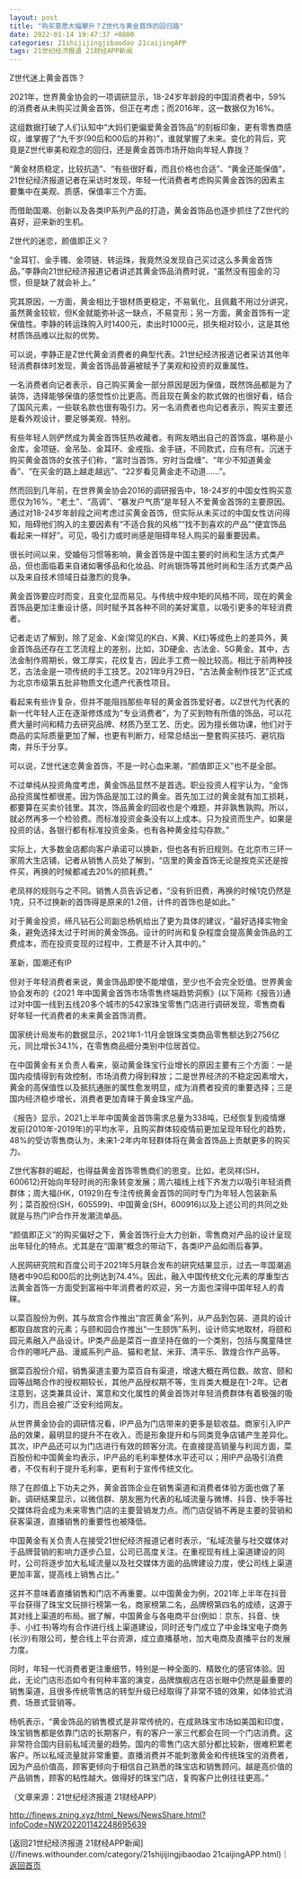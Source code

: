 ```yaml
---
layout: post
title: "购买意愿大幅攀升？Z世代与黄金首饰的回归路"
date: 2022-01-14 19:47:37 +0800
categories: 21shijijingjibaodao 21caijingAPP
tags: 21世纪经济报道 21财经APP新闻
---
```

<p>Z世代迷上黄金首饰？</p>
 <p>2021年，世界黄金协会的一项调研显示，18-24岁年龄段的中国消费者中，59%的消费者从未购买过黄金首饰，但正在考虑；而2016年，这一数据仅为16%。</p>
 <p>这组数据打破了人们认知中“大妈们更偏爱黄金首饰品”的刻板印象，更有零售商感叹，谁掌握了“九千岁(90后和00后的并称)”，谁就掌握了未来。变化的背后，究竟是Z世代审美和观念的回归，还是黄金首饰市场开始向年轻人靠拢？</p>
 <p>“黄金材质稳定，比较抗造”、“有些很好看，而且价格也合适”、“黄金还能保值”，21世纪经济报道记者在采访时发现，年轻一代消费者考虑购买黄金首饰的因素主要集中在美观、质感、保值率三个方面。</p>
 <p>而借助国潮、创新以及各类IP系列产品的打造，黄金首饰品也逐步抓住了Z世代的喜好，迎来新的生机。</p>
 <p>Z世代的迷恋，颜值即正义？</p>
 <p>“金耳钉、金手镯、金项链、转运珠，我竟然没发现自己买过这么多黄金首饰品。”李静向21世纪经济报道记者讲述其黄金饰品消费时说，“虽然没有囤金的习惯，但是缺了就会补上。”</p>
 <p>究其原因，一方面，黄金相比于银材质更稳定，不易氧化，且佩戴不用过分讲究，虽然黄金较软，但K金就能弥补这一缺点，不易变形；另一方面，黄金首饰有一定保值性。李静的转运珠购入时1400元，卖出时1000元，损失相对较小，这是其他材质饰品难以比拟的优势。</p>
 <p>可以说，李静正是Z世代黄金消费者的典型代表。21世纪经济报道记者采访其他年轻消费群体时发现，黄金首饰品普遍被赋予了美观和投资的双重属性。</p>
 <p>一名消费者向记者表示，自己购买黄金一部分原因是因为保值，既然饰品都是为了装饰，选择能够保值的感觉性价比更高。而且现在黄金的款式做的也很好看，结合了国风元素，一些联名款也很有吸引力。另一名消费者也向记者表示，购买主要还是看外观设计，要足够美观、特别。</p>
 <p>有些年轻人则俨然成为黄金首饰狂热收藏者。有网友晒出自己的首饰盒，堪称是小金库，金项链、金吊坠、金耳环、金戒指、金手链，不同款式，应有尽有。沉迷于购买黄金首饰的女孩子们称，“富时当首饰，穷时当盘缠”、“年少不知道黄金香”、“在买金的路上越走越远”、“22岁看见黄金走不动道……”。</p>
 <p>然而回到几年前，在世界黄金协会2016的调研报告中，18-24岁的中国女性购买意愿仅为16%，“老土”、“高调”、“暴发户气质”是年轻人不爱黄金首饰的主要原因。通过对18-24岁年龄段之间考虑过买黄金首饰，但实际从未买过的中国女性访问得知，阻碍他们购入的主要因素有“不适合我的风格”“找不到喜欢的产品”“便宜饰品看起来一样好”。可见，吸引力或时尚感是阻碍年轻人购买的最重要因素。</p>
 <p>很长时间以来，受婚俗习惯等影响，黄金首饰是中国主要的时尚和生活方式类产品，但也面临着来自诸如奢侈品和化妆品、时尚银饰等其他时尚和生活方式类产品以及来自技术领域日益激烈的竞争。</p>
 <p>黄金首饰要应时而变，且变化显而易见。与传统中规中矩的风格不同，现在的黄金首饰品更加注重设计感，同时赋予其各种不同的美好寓意，以吸引更多的年轻消费者。</p>
 <p>记者走访了解到，除了足金、K金(常见的K白、K黄、K红)等成色上的差异外，黄金首饰品还存在工艺流程上的差别，比如，3D硬金、古法金、5G黄金。其中，古法金制作周期长，做工厚实，花纹复古，因此手工费一般比较高。相比于前两种技艺，古法金是一项传统的手工技艺。2021年9月29日，“古法黄金制作技艺”正式成为北京市级第五批非物质文化遗产代表性项目。</p>
 <p>看起来有些许复杂，但并不能阻挡那些年轻的黄金首饰爱好者。以Z世代为代表的新一代年轻人正在逐渐修炼成为“专业消费者”，为了买到物有所值的饰品，可以花费大量时间和精力去研究品牌、材质乃至工艺、历史。因为擅长做功课，他们对于商品的实际质量更加了解，也更有判断力，经常总结出一整套购买技巧、避坑指南，并乐于分享。</p>
 <p>可以说，Z世代迷恋黄金首饰，不是一时心血来潮，“颜值即正义”也不是全部。</p>
 <p>不过单纯从投资角度考虑，黄金饰品显然不是首选。职业投资人程宇认为，“金饰品投资属性都很差。因为饰品是加工过的黄金。首先加工过的黄金就有加工损耗，都要算在买卖价钱里。其次，饰品黄金的回收也是个难题，并非孰售孰购。所以，就必然再多一个检验费。而标准投资金条没有以上成本。只为投资而生产。如果是投资的话，各银行都有标准投资金条，也有各种黄金挂勾存款。”</p>
 <p>实际上，大多数金店都向客户承诺可以换新，但也各有折旧规则。在北京市三环一家周大生店铺，记者从销售人员处了解到，“店里的黄金首饰无论是按克买还是按件买，再换的时候都减去20%的损耗费。”</p>
 <p>老凤祥的规则与之不同。销售人员告诉记者，“没有折旧费，再换的时候1克仍然是1克，只不过换新的首饰得是原来的1.2倍，计件的首饰也是如此。”</p>
 <p>对于黄金投资，缔凡钻石公司副总杨帆给出了更为具体的建议，“最好选择实物金条，避免选择太过于时尚的黄金饰品。设计的时尚和复杂程度会提高黄金饰品的工费成本，而在投资变现的过程中，工费是不计入其中的。”</p>
 <p>革新，国潮还有IP</p>
 <p>但对于年轻消费者来说，黄金饰品即使不能增值，至少也不会完全贬值。世界黄金协会发布的《2021 年中国黄金首饰市场零售终端趋势洞察》(以下简称《报告》)通过对中国一线到五线20多个城市的542家珠宝零售门店进行调研发现，零售商看好年轻一代消费者的未来黄金首饰消费。</p>
 <p>国家统计局发布的数据显示，2021年1-11月金银珠宝类商品零售额达到2756亿元，同比增长34.1%，在零售商品细分类别中位居首位。</p>
 <p>在中国黄金有关负责人看来，驱动黄金珠宝行业增长的原因主要有三个方面：一是国内疫情得到有效控制，市场消费力得到释放；二是世界经济的不稳定因素增大，黄金的高保值性以及抵抗通胀的属性愈发明显，成为消费者投资的重要选择；三是国内经济稳步增长，消费者更加青睐于黄金珠宝产品。</p>
 <p>《报告》显示，2021上半年中国黄金首饰需求总量为338吨，已经恢复到疫情爆发前(2010年-2019年)的平均水平，且购买群体较疫情前更加呈现年轻化的趋势，48%的受访零售商认为，未来1-2年内年轻群体将在黄金首饰品上贡献更多的购买力。</p>
 <p>Z世代客群的崛起，也得益黄金首饰零售商们的思变。比如，老凤祥(SH，600612)开始向年轻时尚的形象转变发展；周六福线上线下齐发力以吸引年轻消费群体；周大福(HK，01929)在专注传统黄金首饰的同时专门为年轻人包装新系列；菜百股份(SH，605599)、中国黄金(SH，600916)以及上述公司的共同之处就是与热门IP合作开发潮流单品。</p>
 <p>“颜值即正义”的购买偏好之下，黄金首饰行业大力创新，零售商对产品的设计呈现出年轻化的特点。尤其是在“国潮”概念的带动下，各类IP产品如雨后春笋。</p><p>人民网研究院和百度公司于2021年5月联合发布的研究结果显示，过去一年国潮追随者中90后和00后的比例达到74.4%。因此，融入中国传统文化元素的厚重型古法黄金首饰一方面受到富裕中年消费者的欢迎，另一方面也深得中国年轻人的青睐。</p>
 <p>以菜百股份为例，其与故宫合作推出“宫匠黄金”系列，从产品到包装、道具的设计都取自故宫的元素；与颐和园合作推出“一生颐饰”系列，设计师实地取材，将颐和园元素融入产品设计。IP类产品是菜百一直坚持在做的一个类别，包括与魔童降世合作的哪吒产品、漫威系列产品、猫和老鼠、米菲、清平乐、敦煌合作产品等。</p>
 <p>据菜百股份介绍，销售渠道主要为菜百自有渠道，增速大概在两位数。故宫、颐和园等战略合作的授权期较长，其他产品授权期不等，生肖类大概是在1-2年。记者注意到，这类兼具设计、寓意和文化属性的黄金首饰对年轻消费群体有着极强的吸引力，而且会被广泛安利给网友。</p>
 <p>从世界黄金协会的调研情况看，IP产品为门店带来的更多是软收益。商家引入IP产品的效果，最明显的提升不在收入，而是形象提升和与同类竞争店铺产生差异化。其次，IP产品还可以为门店进行有效的顾客分流。在直接提高销量与利润方面，菜百股份和中国黄金均表示，IP产品的毛利率整体水平还可以；用IP产品吸引消费者，不仅有利于提升毛利率，更有利于宣传传统文化。</p>
 <p>除了在颜值上下功夫之外，黄金首饰企业在销售渠道和消费者体验方面也做了革新。调研结果显示，以微信群、朋友圈为代表的私域流量与微博、抖音、快手等社交媒体将会成为未来零售门店的主要营销发力点。而门店促销不再是主要的营销和获客渠道，直播销售的重要性也被降低。</p>
 <p>中国黄金有关负责人在接受21世纪经济报道记者时表示，“私域流量与社交媒体对于品牌营销的影响力逐步凸显，公司已高度关注。在重视现有线上渠道建设的同时，公司将逐步加大私域流量以及社交媒体方面的品牌建设力度，使公司线上渠道更加丰富，提高线上销售占比。”</p>
 <p>这并不意味着直播销售和门店不再重要。以中国黄金为例，2021年上半年在抖音平台获得了珠宝文玩排行榜第一名，商家榜第二名，品牌榜第四名的成绩，这源于其对线上渠道的布局。据了解，中国黄金与各电商平台(例如：京东、抖音、快手、小红书)等均有合作进行线上渠道建设，同时还专门成立了中金珠宝电子商务(长沙)有限公司，整合线上平台资源，成立直播基地，加大电商及直播平台的发展力度。</p>
 <p>同时，年轻一代消费者更注重细节，特别是一种全面的、精致化的感官体验。因此，无论门店形态如今有何种丰富的演变，品牌旗舰店在店长眼中仍然是最重要的销售渠道，且很多传统零售店的转型升级已经取得了非常不错的效果，如体验式消费、场景式营销等。</p>
 <p>杨帆表示，“黄金饰品的销售模式是非常传统的，在成熟珠宝市场如美国和印度，珠宝销售都是依靠门店的长期客户，有的客户一家三代都会在同一个门店消费。这非常符合国内目前私域流量的趋势。国内的零售门店大部分都比较新，很难积累老客户。所以私域流量就非常重要。直播消费并不能刺激黄金和传统珠宝的消费者，因为产品价值高，顾客更倾向于相信自己熟悉的珠宝店和销售顾问。越是高价值的产品销售，顾客的粘性越大。做得好的珠宝门店，复购客户比例往往更高。”</p><p class="em_media">（文章来源：21世纪经济报道 21财经APP）</p>

<http://finews.zning.xyz/html_News/NewsShare.html?infoCode=NW202201142248695639>

[返回21世纪经济报道 21财经APP新闻](//finews.withounder.com/category/21shijijingjibaodao 21caijingAPP.html)｜[返回首页](//finews.withounder.com/)